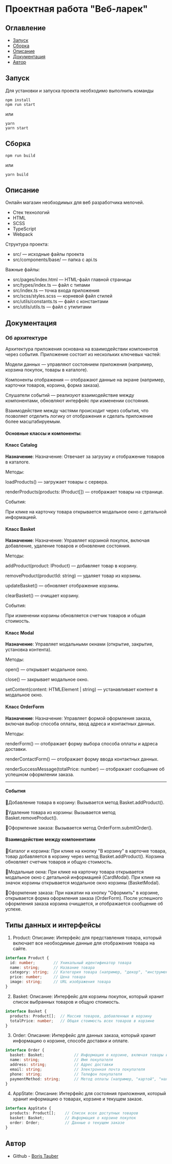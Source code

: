
# Проектная работа "Веб-ларек"

## Оглавление

- [Запуск](#запуск)
- [Сборка](#сборка)
- [Описание](#описание)
- [Документация](#документация)
- [Автор](#автор)

## Запуск

Для установки и запуска проекта необходимо выполнить команды

```
npm install
npm run start
```

или

```
yarn
yarn start
```

## Сборка

```
npm run build
```

или

```
yarn build
```

## Описание

Онлайн магазин необходимых для веб разработчика мелочей.

- Стек технологий
- HTML
- SCSS
- TypeScript
- Webpack

Структура проекта:

- src/ — исходные файлы проекта
- src/components/base/ — папка с api.ts

Важные файлы:

- src/pages/index.html — HTML-файл главной страницы
- src/types/index.ts — файл с типами
- src/index.ts — точка входа приложения
- src/scss/styles.scss — корневой файл стилей
- src/utils/constants.ts — файл с константами
- src/utils/utils.ts — файл с утилитами


## Документация

### **Об архитектуре**

Архитектура приложения основана на взаимодействии компонентов через события. Приложение состоит из нескольких ключевых частей:

Модели данных — управляют состоянием приложения (например, корзина покупок, товары в каталоге).

Компоненты отображения — отображают данные на экране (например, карточки товаров, корзина, форма заказа).

Слушатели событий — реализуют взаимодействие между компонентами, обновляют интерфейс при изменении состояния.

Взаимодействие между частями происходит через события, что позволяет отделить логику от отображения и сделать приложение более масштабируемым.

#### Основные классы и компоненты:

#### **Класс Catalog**
**Назначение**: Назначение: Отвечает за загрузку и отображение товаров в каталоге.

Методы:

loadProducts() — загружает товары с сервера.

renderProducts(products: IProduct[]) — отображает товары на странице.

События:

При клике на карточку товара открывается модальное окно с детальной информацией.

#### **Класс Basket**
**Назначение**: Назначение: Управляет корзиной покупок, включая добавление, удаление товаров и обновление состояния.

Методы:

addProduct(product: IProduct) — добавляет товар в корзину.

removeProduct(productId: string) — удаляет товар из корзины.

updateBasket() — обновляет отображение корзины.

clearBasket() — очищает корзину.

События:

При изменении корзины обновляется счетчик товаров и общая стоимость.

#### **Класс Modal**
**Назначение**: Управляет модальными окнами (открытие, закрытие, установка контента).

Методы:

open() — открывает модальное окно.

close() — закрывает модальное окно.

setContent(content: HTMLElement | string) — устанавливает контент в модальное окно.

#### **Класс OrderForm**
**Назначение**: Назначение: Управляет формой оформления заказа, включая выбор способа оплаты, ввод адреса и контактных данных.

Методы:

renderForm() — отображает форму выбора способа оплаты и адреса доставки.

renderContactForm() — отображает форму ввода контактных данных.

renderSuccessMessage(totalPrice: number) — отображает сообщение об успешном оформлении заказа.

---

#### **События**
🔘Добавление товара в корзину: Вызывается метод Basket.addProduct().

🔘Удаление товара из корзины: Вызывается метод Basket.removeProduct().

🔘Оформление заказа: Вызывается метод OrderForm.submitOrder().

#### **Взаимодействие между компонентами**
🔘Каталог и корзина:
При клике на кнопку "В корзину" в карточке товара, товар добавляется в корзину через метод Basket.addProduct().
Корзина обновляет счетчик товаров и общую стоимость.

🔘Модальные окна:
При клике на карточку товара открывается модальное окно с детальной информацией (CardModal).
При клике на значок корзины открывается модальное окно корзины (BasketModal).

🔘Оформление заказа:
При нажатии на кнопку "Оформить" в корзине, открывается форма оформления заказа (OrderForm).
После успешного оформления заказа корзина очищается, и отображается сообщение об успехе.

## Типы данных и интерфейсы

1. Product:
Описание: Интерфейс для представления товара, который включает все необходимые данные для отображения товара на сайте.

```TypeScript
interface Product {
  id: number;        // Уникальный идентификатор товара
  name: string;      // Название товара
  category: string;  // Категория товара (например, "декор", "инструменты" и т.д.)
  price: number;     // Цена товара
  image: string;     // URL изображения товара
}
```
2. Basket:
Описание: Интерфейс для корзины покупок, который хранит список выбранных товаров и общую стоимость.
```TypeScript
interface Basket {
  products: Product[];  // Массив товаров, добавленных в корзину
  totalPrice: number;   // Общая стоимость всех товаров в корзине
}
```

3. Order:
Описание: Интерфейс для данных заказа, который хранит информацию о корзине, способе доставки и оплате.
```TypeScript
interface Order {
  basket: Basket;             // Информация о корзине, включая товары и общую стоимость
  name: string;               // Имя покупателя
  address: string;            // Адрес доставки
  email: string;              // Электронная почта покупателя
  phone: string;              // Телефон покупателя
  paymentMethod: string;      // Метод оплаты (например, "картой", "наличными" и т.д.)
}
```

4. AppState:
Описание: Интерфейс для состояния приложения, который хранит информацию о товарах, корзине и текущем заказе.
```TypeScript
interface AppState {
  products: Product[];    // Список всех доступных товаров
  basket: Basket;         // Информация о корзине покупок
  order: Order;           // Данные о текущем заказе
}
```

## Автор

- Github - [Boris Tauber](https://github.com/Toybie)

